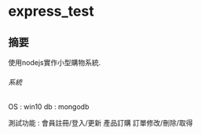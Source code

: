 # express_test

## 摘要
使用nodejs實作小型購物系統.

###### 系統


OS : win10
db : mongodb

測試功能 : 
會員註冊/登入/更新
產品訂購
訂單修改/刪除/取得
